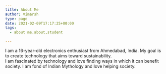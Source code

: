 ```yaml
---
title: About Me
author: Vimarsh
type: page
date: 2021-02-09T17:17:25+00:00
tags:
  - about me,about,student

---
```


I am a 16-year-old electronics enthusiast from Ahmedabad, India. My goal is to create technology that aims toward sustainability.<br />I am fascinated by technology and love finding ways in which it can benefit society. I am fond of Indian Mythology and love helping society.
  